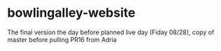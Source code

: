 # bowlingalley-website

The final version the day before planned live day (Fiday 08/28), copy of master before pulling PR16 from Adria
